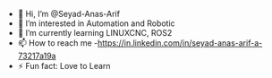- 👋 Hi, I’m @Seyad-Anas-Arif
- 👀 I’m interested in Automation and Robotic
- 🌱 I’m currently learning LINUXCNC, ROS2
- 📫 How to reach me -https://in.linkedin.com/in/seyad-anas-arif-a-73217a19a
- ⚡ Fun fact: Love to Learn


<!---
Seyad-Anas-Arif/Seyad-Anas-Arif is a ✨ special ✨ repository because its `README.md` (this file) appears on your GitHub profile.
You can click the Preview link to take a look at your changes.
--->
